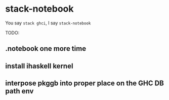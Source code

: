 # stack-notebook
You say `stack ghci`, I say `stack-notebook`

TODO:
## .notebook one more time
## install ihaskell kernel
## interpose pkggb into proper place on the GHC DB path env
